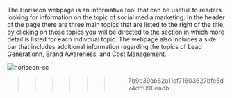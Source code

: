 
The Horiseon webpage is an informative tool that can be usefull to readers looking for information on the topic of social media marketing. In the header of the page there are three main topics that are listed to the right of the title; by clicking on those topics you will be directed to the section in which more detail is listed for each indivdual topic. The webpage also includes a side bar that includes additional information regarding the topics of Lead Generationn, Brand Awareness, and Cost Management.

![horiseon-sc](https://user-images.githubusercontent.com/124206285/230209076-9aa82675-bcda-4c56-be08-4b6fdb465ec5.png)
>>>>>>> 7b9e39ab62a11cf71603627bfe5d74dff090eadb
